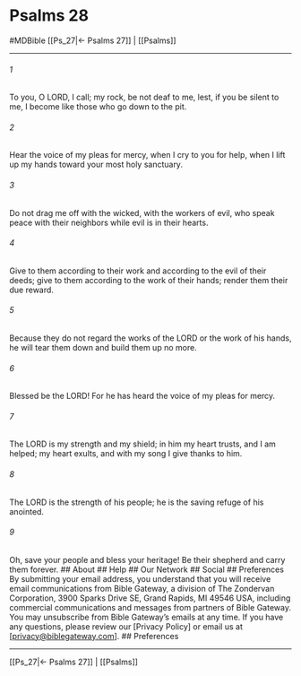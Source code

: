 # Psalms 28
#MDBible
[[Ps_27|← Psalms 27]] | [[Psalms]]

***


###### 1 
To you, O LORD, I call; my rock, be not deaf to me, lest, if you be silent to me, I become like those who go down to the pit. 

###### 2 
Hear the voice of my pleas for mercy, when I cry to you for help, when I lift up my hands toward your most holy sanctuary. 

###### 3 
Do not drag me off with the wicked, with the workers of evil, who speak peace with their neighbors while evil is in their hearts. 

###### 4 
Give to them according to their work and according to the evil of their deeds; give to them according to the work of their hands; render them their due reward. 

###### 5 
Because they do not regard the works of the LORD or the work of his hands, he will tear them down and build them up no more. 

###### 6 
Blessed be the LORD! For he has heard the voice of my pleas for mercy. 

###### 7 
The LORD is my strength and my shield; in him my heart trusts, and I am helped; my heart exults, and with my song I give thanks to him. 

###### 8 
The LORD is the strength of his people; he is the saving refuge of his anointed. 

###### 9 
Oh, save your people and bless your heritage! Be their shepherd and carry them forever. ## About ## Help ## Our Network ## Social ## Preferences By submitting your email address, you understand that you will receive email communications from Bible Gateway, a division of The Zondervan Corporation, 3900 Sparks Drive SE, Grand Rapids, MI 49546 USA, including commercial communications and messages from partners of Bible Gateway. You may unsubscribe from Bible Gateway&rsquo;s emails at any time. If you have any questions, please review our [Privacy Policy] or email us at [privacy@biblegateway.com]. ## Preferences

***

[[Ps_27|← Psalms 27]] | [[Psalms]]

